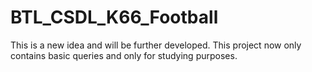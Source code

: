 # BTL_CSDL_K66_Football
  This is a new idea and will be further developed.
  This project now only contains basic queries and only for studying purposes.
